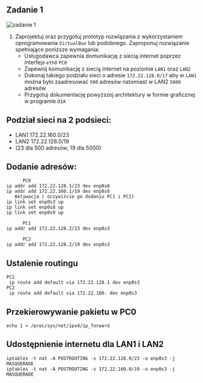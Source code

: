 Zadanie 1
---------

![zadanie 1](zadanie-1.svg)

1. Zaprojektuj oraz przygotuj prototyp rozwiązania z wykorzystaniem oprogramowania ``VirtualBox`` lub podobnego. 
Zaproponuj rozwiązanie spełniające poniższe wymagania:
   * Usługodawca zapewnia domunikację z siecią internet poprzez interfejs ``eth0`` ``PC0``
   * Zapewnij komunikację z siecią internet na poziomie ``LAN1`` oraz ``LAN2``
   * Dokonaj takiego podziału sieci o adresie ``172.22.128.0/17`` aby w ``LAN1`` można było zaadresować ``500`` adresów natomiast w LAN2 ``5000`` adresów    
   * Przygotuj dokumentację powyższej architektury w formie graficznej w programie ``DIA``
 
 Podział sieci na 2 podsieci:
---
  * LAN1 172.22.160.0/23 
  * LAN2 172.22.128.0/19
  * (23 dla 500 adresów, 19 dla 5000)
  
 Dodanie adresów:
  ---
          PC0
    ip addr add 172.22.128.1/23 dev enp0s8 
    ip addr add 172.22.160.1/19 dev enp0s9
       Aktywacja ( oczywiście po dodaniu PC1 i PC2)
    ip link set enp0s3 up
    ip link set enp0s8 up
    ip link set enp0s9 up

          PC1
    ip addr add 172.22.128.2/23 dev enp0s3

          PC2
    ip addr add 172.22.128.2/19 dev enp0s3
    
 Ustalenie routingu
 ---
    
    PC1
     ip route add default via 172.22.128.1 dev enp0s3
    PC2
     ip route add default via 172.22.160. dev enp0s3
    
 Przekierowywanie pakietu w PC0
 ---
    echo 1 > /proc/sys/net/ipv4/ip_forward
 Udostępnienie internetu dla LAN1 i LAN2
 ---
    iptables -t nat -A POSTROUTING -s 172.22.128.0/23 -o enp0s3 -j MASQUERADE
    iptables -t nat -A POSTROUTING -s 172.22.160.0/19 -o enp0s3 -j MASQUERADE
    
